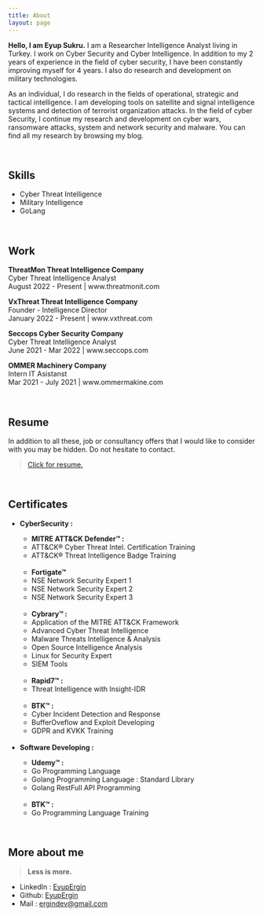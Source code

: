 ```yaml
---
title: About
layout: page
---
```


<b>Hello, I am Eyup Sukru.</b> I am a Researcher Intelligence Analyst living in Turkey. I work on Cyber Security and Cyber Intelligence. In addition to my 2 years of experience in the field of cyber security, I have been constantly improving myself for 4 years. I also do research and development on military technologies.

As an individual, I do research in the fields of operational, strategic and tactical intelligence. I am developing tools on satellite and signal intelligence systems and detection of terrorist organization attacks. In the field of cyber Security, I continue my research and development on cyber wars, ransomware attacks, system and network security and malware. You can find all my research by browsing my blog.

<br>

<h2>Skills</h2>

<ul class="skill-list">
	<li>Cyber Threat Intelligence</li>
	<li>Military Intelligence</li>
	<li>GoLang </li>
</ul>

<br>
<h2>Work</h2>
<p><b>ThreatMon Threat Intelligence Company</b><br> Cyber Threat Intelligence Analyst<br> August 2022 - Present |  www.threatmonit.com </p>
<p><b>VxThreat Threat Intelligence Company</b><br> Founder - Intelligence  Director<br> January 2022 - Present |  www.vxthreat.com </p>
<p><b>Seccops Cyber Security Company</b><br> Cyber Threat Intelligence Analyst <br> June 2021 - Mar 2022 |  www.seccops.com</p>
<p><b>OMMER Machinery Company</b><br> Intern IT Asistanst<br> Mar 2021 - July 2021  | www.ommermakine.com</p>

<br>

<h2>Resume</h2>
<p>In addition to all these, job or consultancy offers that I would like to consider with you may be hidden. Do not hesitate to contact.</p>
<blockquote><a target="_blank" href="/resume">Click for resume.</a></blockquote>

<br>

<h2>Certificates</h2>
<ul class="skill-list">
	<li><strong> CyberSecurity : </strong></li>
  <ul class="skill-list">
		<li><strong>MITRE ATT&CK Defender™ : </strong></li>
		<li> ATT&CK® Cyber Threat Intel. Certification Training  </li>
    		<li> ATT&CK® Threat Intelligence Badge Training  </li>
		<br>
	  	<li><strong>Fortigate™</strong></li>
	  	<li>NSE Network Security Expert 1</li>
	  	<li>NSE Network Security Expert 2</li>
	  	<li>NSE Network Security Expert 3</li>
		<br>
		<li><strong>Cybrary™ : </strong></li>
		<li> Application of the MITRE ATT&CK Framework</li>
		<li> Advanced Cyber Threat Intelligence </li>
	 	<li> Malware Threats Intelligence & Analysis </li>
	  	<li> Open Source Intelligence Analysis </li>
		<li> Linux for Security Expert </li>
	  	<li> SIEM Tools  </li>
		<br>
		<li><strong>Rapid7™ : </strong></li>
		<li> Threat Intelligence with Insight-IDR </li>
		<br>
		<li><strong>BTK™ : </strong></li>
		<li>Cyber Incident Detection and Response</li>
		<li>BufferOveflow and Exploit Developing</li>
		<li>GDPR and KVKK Training </li>
  </ul>
	<br>
  <li><strong> Software Developing : </strong></li>
	<ul class="skill-list">
	<li><strong>Udemy™ : </strong></li>
		<li>Go Programming Language</li>
		<li>Golang Programming Language : Standard Library</li>
		<li>Golang RestFull API Programming</li>
		<br>
		<li><strong>BTK™ : </strong></li>
		<li>Go Programming Language Training</li>
	</ul>
</ul>
<br>



<h2>More about me</h2>

> **Less is more.**
<ul>
	<li>LinkedIn : <a href="https://linkedin.com/in/eyupergin/">EyupErgin</a></li>
	<li>Github: <a href="https://github.com/EyupErgin">EyupErgin</a></li>
	<li>Mail : <a href="mailto:ergindev@gmail.com">ergindev@gmail.com</a></li>
</ul>
